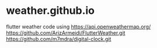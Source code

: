 # weather.github.io
flutter weather code using  https://api.openweathermap.org/ 
https://github.com/ArizArmeidi/FlutterWeather.git
https://github.com/m7mdra/digital-clock.git
